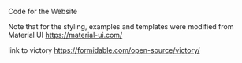 Code for the Website

Note that for the styling, examples and templates were modified from Material UI
https://material-ui.com/

link to victory
https://formidable.com/open-source/victory/